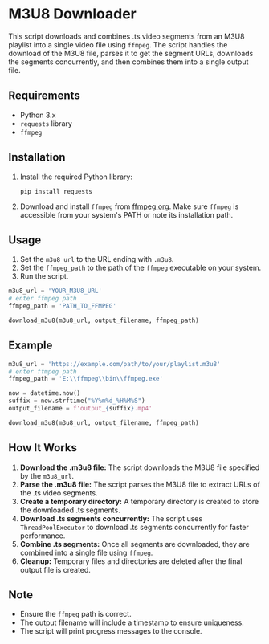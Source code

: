 # M3U8 Downloader

This script downloads and combines .ts video segments from an M3U8 playlist into a single video file using `ffmpeg`. The script handles the download of the M3U8 file, parses it to get the segment URLs, downloads the segments concurrently, and then combines them into a single output file.

## Requirements

- Python 3.x
- `requests` library
- `ffmpeg`

## Installation

1. Install the required Python library:

   ```
   pip install requests
   ```

2. Download and install `ffmpeg` from [ffmpeg.org](https://ffmpeg.org/download.html). Make sure `ffmpeg` is accessible from your system's PATH or note its installation path.

## Usage

1. Set the `m3u8_url` to the URL ending with `.m3u8`.
2. Set the `ffmpeg_path` to the path of the `ffmpeg` executable on your system.
3. Run the script.

```python
m3u8_url = 'YOUR_M3U8_URL'
# enter ffmpeg path
ffmpeg_path = 'PATH_TO_FFMPEG'

download_m3u8(m3u8_url, output_filename, ffmpeg_path)
```

## Example

```python
m3u8_url = 'https://example.com/path/to/your/playlist.m3u8'
# enter ffmpeg path
ffmpeg_path = 'E:\\ffmpeg\\bin\\ffmpeg.exe'

now = datetime.now()
suffix = now.strftime("%Y%m%d_%H%M%S")
output_filename = f'output_{suffix}.mp4'

download_m3u8(m3u8_url, output_filename, ffmpeg_path)
```

## How It Works

1. **Download the .m3u8 file:** The script downloads the M3U8 file specified by the `m3u8_url`.
2. **Parse the .m3u8 file:** The script parses the M3U8 file to extract URLs of the .ts video segments.
3. **Create a temporary directory:** A temporary directory is created to store the downloaded .ts segments.
4. **Download .ts segments concurrently:** The script uses `ThreadPoolExecutor` to download .ts segments concurrently for faster performance.
5. **Combine .ts segments:** Once all segments are downloaded, they are combined into a single file using `ffmpeg`.
6. **Cleanup:** Temporary files and directories are deleted after the final output file is created.

## Note

- Ensure the `ffmpeg` path is correct.
- The output filename will include a timestamp to ensure uniqueness.
- The script will print progress messages to the console.
